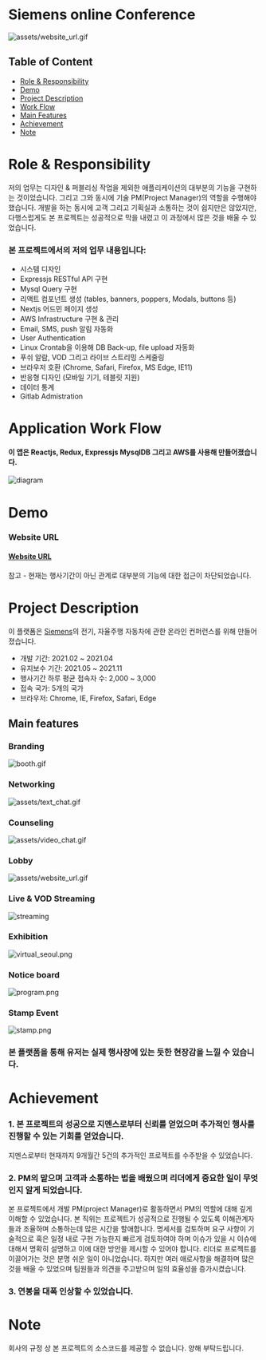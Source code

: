 # Siemens online Conference
![assets/website_url.gif](assets/website_url.gif)
## Table of Content


- [Role & Responsibility](#Role--Responsibility)
- [Demo](#Demo)
- [Project Description](#Project-Description)
- [Work Flow](#Application-Work-Flow)
- [Main Features](#Main-features)
- [Achievement](#Achievement)
- [Note](#note)

# Role & Responsibility
저의 업무는 디자인 & 퍼블리싱 작업을 제외한 애플리케이션의 대부분의 기능을 구현하는 것이었습니다. 그리고 그와 동시에 기술 PM(Project Manager)의 역할을 수행해야 했습니다. 개발을 하는 동시에 고객 그리고 기획실과 소통하는 것이 쉽지만은 않았지만, 다행스럽게도 본 프로젝트는 성공적으로 막을 내렸고 이 과정에서 많은 것을 배울 수 있었습니다.



### 본 프로젝트에서의 저의 업무 내용입니다:

- 시스템 디자인
- Expressjs RESTful API 구현
- Mysql Query 구현
- 리액트 컴포넌트 생성 (tables, banners, poppers, Modals, buttons 등)
- Nextjs 어드민 페이지 생성 
- AWS Infrastructure 구현 & 관리
- Email, SMS, push 알림 자동화
- User Authentication
- Linux Crontab을 이용해 DB Back-up, file upload 자동화 
- 푸쉬 알람, VOD 그리고 라이브 스트리밍 스케줄링
- 브라우저 호환 (Chrome, Safari, Firefox, MS Edge, IE11)
- 반응형 디자인 (모바일 기기, 테블릿 지원)
- 데이터 통계
- Gitlab Admistration



# Application Work Flow

#### 이 앱은 Reactjs, Redux, Expressjs MysqlDB 그리고 AWS를 사용해 만들어졌습니다.

![diagram](assets/diagram.png)

# Demo

### Website URL

#### [Website URL](https://siemens-evavconference.govent.io/)

참고 - 현재는 행사기간이 아닌 관계로 대부분의 기능에 대한 접근이 차단되었습니다.

# Project Description

이 플랫폼은 [Siemens](https://www.siemens.com/global/en.html)의 전기, 자율주행 자동차에 관한 온라인 컨퍼런스를 위해 만들어졌습니다.

- 개발 기간: 2021.02 ~ 2021.04
- 유지보수 기간: 2021.05 ~ 2021.11
- 행사기간 하루 평균 접속자 수: 2,000 ~ 3,000
- 접속 국가: 5개의 국가
- 브라우저: Chrome, IE, Firefox, Safari, Edge

## Main features

### Branding

![booth.gif](assets/booth.gif)

### Networking

![assets/text_chat.gif](assets/text_chat.gif)

### Counseling

![assets/video_chat.gif](assets/video_chat.gif)

### Lobby

![assets/website_url.gif](assets/website_url.gif)

### Live & VOD Streaming

![streaming](assets/live_streaming.gif)

### Exhibition

![virtual_seoul.png](assets/exhibition.png)

### Notice board

![program.png](assets/program.png)

### Stamp Event

![stamp.png](assets/stamp.png)


### 본 플랫폼을 통해 유저는 실제 행사장에 있는 듯한 현장감을 느낄 수 있습니다. 



# Achievement

### 1. 본 프로젝트의 성공으로 지멘스로부터 신뢰를 얻었으며 추가적인 행사를 진행할 수 있는 기회를 얻었습니다.
지멘스로부터 현재까지 9개월간 5건의 추가적인 프로젝트를 수주받을 수 있었습니다.


### 2. PM의 맡으며 고객과 소통하는 법을 배웠으며 리더에게 중요한 일이 무엇인지 알게 되었습니다. 
본 프로젝트에서 개발 PM(project Manager)로 활동하면서 PM의 역할에 대해 깊게 이해할 수 있었습니다. 본 직위는 프로젝트가 성공적으로 진행될 수 있도록 이해관계자들과 조율하며 소통하는데 많은 시간을 할애합니다. 명세서를 검토하며 요구 사항이 기술적으로 혹은 일정 내로 구현 가능한지 빠르게 검토하여야 하며 이슈가 있을 시 이슈에 대해서 명확히 설명하고 이에 대한 방안을 제시할 수 있어야 합니다. 리더로 프로젝트를 이끌어가는 것은 분명 쉬운 일이 아니었습니다. 하지만 여러 애로사항을 해결하며 많은 것을 배울 수 있었으며 팀원들과 의견을 주고받으며 일의 효율성을 증가시켰습니다.

### 3. 연봉을 대폭 인상할 수 있었습니다.
<!-- 회사 시니어께서 Project manager를 부탁하였을 때 부담감도 있엇지만 한편으로는 성장할 수 있는 기회에 정말 기뻤습니다. 저를 믿고 프로젝트를 맡긴 회사에 꼭 보답하고 싶었습니다. 그래서 개발 내내 반드시 성공적으로 끝마치리라 각오하며 막대한 노력과 시간을 쏟아 부었습니다. 이를 지켜본 경영진은 연봉 대폭 인상을 제안하였고 이는 제가 회사 
막대한 시간과 노력을 쏟아 부은 저에게 경영진은 큰 연봉 인상으로 보답하셨습니다.  -->

# Note

회사의 규정 상 본 프로젝트의 소스코드를 제공할 수 없습니다. 양해 부탁드립니다.

